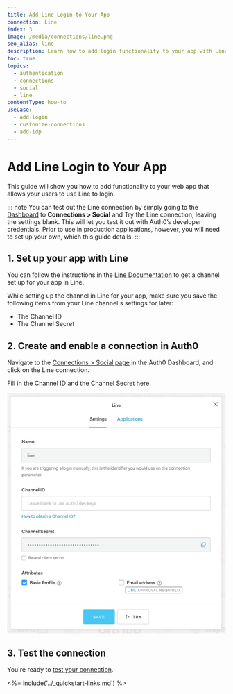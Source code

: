 ```yaml
---
title: Add Line Login to Your App
connection: Line
index: 3
image: /media/connections/line.png
seo_alias: line
description: Learn how to add login functionality to your app with Line. You will need to generate keys, copy these into your Auth0 settings, and enable the connection.
toc: true
topics:
  - authentication
  - connections
  - social
  - line
contentType: how-to
useCase:
  - add-login
  - customize-connections
  - add-idp
---
```

# Add Line Login to Your App

This guide will show you how to add functionality to your web app that allows your users to use Line to login.

::: note
You can test out the Line connection by simply going to the [Dashboard](${manage_url}) to **Connections > Social** and Try the Line connection, leaving the settings blank. This will let you test it out with Auth0’s developer credentials. Prior to use in production applications, however, you will need to set up your own, which this guide details.
:::

## 1. Set up your app with Line

You can follow the instructions in the [Line Documentation](https://developers.line.biz/en/docs/line-login/getting-started/) to get a channel set up for your app in Line.

While setting up the channel in Line for your app, make sure you save the following items from your Line channel's settings for later:

* The Channel ID
* The Channel Secret

## 2. Create and enable a connection in Auth0

Navigate to the [Connections > Social page](${manage_url}) in the Auth0 Dashboard, and click on the Line connection.

Fill in the Channel ID and the Channel Secret here.

![Line Connection Settings](/media/articles/connections/social/line/line_connection.png)

## 3. Test the connection

You're ready to [test your connection](/dashboard/guides/connections/test-connections-social).

<%= include('../_quickstart-links.md') %>

